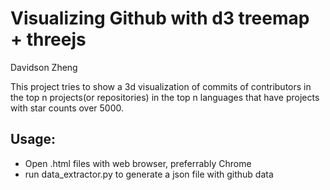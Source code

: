 Visualizing Github with d3 treemap + threejs
===========
Davidson Zheng

This project tries to show a 3d visualization of commits of contributors in the top n projects(or repositories)
in the top n languages that have projects with star counts over 5000.

## Usage:
- Open .html files with web browser, preferrably Chrome
- run data_extractor.py to generate a json file with github data